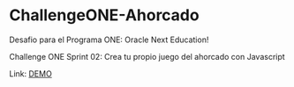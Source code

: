 # ChallengeONE-Ahorcado

Desafio para el Programa ONE: Oracle Next Education!

Challenge ONE Sprint 02:
Crea tu propio juego del ahorcado con Javascript

Link: <a href="https://luca3212.github.io/ChallengeONE-Ahorcado/" target="_blank" rel="noreferrer" >DEMO</a>
